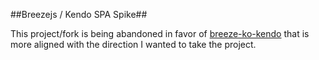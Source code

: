 ##Breezejs / Kendo SPA Spike##

This project/fork is being abandoned in favor of [breeze-ko-kendo](https://github.com/jstott/breeze-ko-kendo) that
is more aligned with the direction I wanted to take the project.


